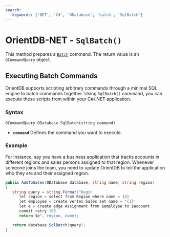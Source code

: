 ```yaml
---
search:
   keywords: ['NET', 'C#', 'ODatabase', 'batch', 'SqlBatch']
---
```


# OrientDB-NET - `SqlBatch()`

This method prepares a [`Batch`](../sql/SQL-batch.md) command.  The return value is an `OCommandQuery` object.

## Executing Batch Commands

OrientDB supports scripting arbitrary commands through a minimal SQL engine to batch commands together.  Using `SqlBatch()` command, you can execute these scripts from within your C#/.NET application.

### Syntax

```
OCommandQuery ODatabase.SqlBatch(string command)
```

- **`command`** Defines the command you want to execute.

### Example

For instance, say you have a business application that tracks accounts in different regions and sales persons assigned to that region.  Whenever someone joins the team, you need to update OrientDB to tell the application who they are and their assigned region.

```csharp
public AddToSales(ODatabase database, string name, string region)
{
   string query = string.Format("begin
      let region = select from Region where name = {0}
      let employee = create vertex Sales set name = '{1}'
      let e = create edge Assignment from $employee to $account
      commit retry 100
      return $e", region, name);

   return database.SqlBatch(query);
}
```
